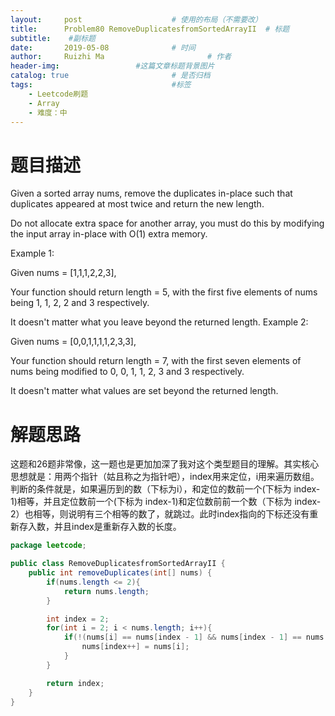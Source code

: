 ```yaml
---
layout:     post   				    # 使用的布局（不需要改）
title:      Problem80 RemoveDuplicatesfromSortedArrayII  # 标题 
subtitle:    #副标题
date:       2019-05-08 				# 时间
author:     Ruizhi Ma 						# 作者
header-img:              	#这篇文章标题背景图片
catalog: true 						# 是否归档
tags:								#标签
    - Leetcode刷题
    - Array
    - 难度：中
---
```


# 题目描述
Given a sorted array nums, remove the duplicates in-place such that duplicates appeared at most twice and return the new length.

Do not allocate extra space for another array, you must do this by modifying the input array in-place with O(1) extra memory.

Example 1:

Given nums = [1,1,1,2,2,3],

Your function should return length = 5, with the first five elements of nums being 1, 1, 2, 2 and 3 respectively.

It doesn't matter what you leave beyond the returned length.
Example 2:

Given nums = [0,0,1,1,1,1,2,3,3],

Your function should return length = 7, with the first seven elements of nums being modified to 0, 0, 1, 1, 2, 3 and 3 respectively.

It doesn't matter what values are set beyond the returned length.

# 解题思路
这题和26题非常像，这一题也是更加加深了我对这个类型题目的理解。其实核心思想就是：用两个指针（姑且称之为指针吧），index用来定位，i用来遍历数组。判断的条件就是，如果遍历到的数（下标为i），和定位的数前一个(下标为 index-1)相等，并且定位数前一个(下标为 index-1)和定位数前前一个数（下标为 index-2）也相等，则说明有三个相等的数了，就跳过。此时index指向的下标还没有重新存入数，并且index是重新存入数的长度。

```java
package leetcode;

public class RemoveDuplicatesfromSortedArrayII {
    public int removeDuplicates(int[] nums) {
        if(nums.length <= 2){
            return nums.length;
        }

        int index = 2;
        for(int i = 2; i < nums.length; i++){
            if(!(nums[i] == nums[index - 1] && nums[index - 1] == nums[index - 2])){
                nums[index++] = nums[i];
            }
        }

        return index;
    }
}
```


